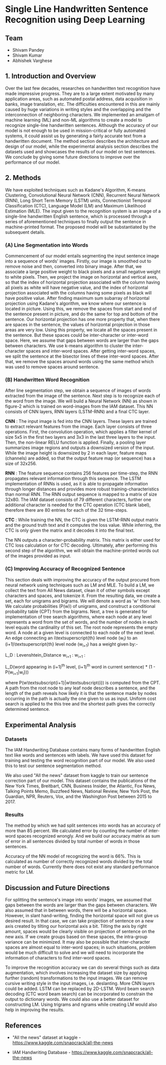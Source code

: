 # Single Line Handwritten Sentence Recognition using Deep Learning

## Team

- Shivam Pandey
- Shivam Kumar
- Abhishek Varghese

## 1. Introduction and Overview 

Over the last few decades, researches on handwritten text recognition have made impressive progress. They are to a large extent motivated by many application areas, such as automated postal address, data acquisition in banks, image translation, etc. The difficulties encountered in this are mainly caused by huge variations in writing styles and the overlapping and the interconnection of neighboring characters. We implemented an amalgam of machine learning (ML) and non-ML algorithms to create a model to recognize single-line handwritten sentences. Although the accuracy of our model is not enough to be used in mission-critical or fully automated systems, it could assist us by generating a fairly accurate text from a handwritten document. The method section describes the architecture and design of our model, while the experimental analysis section describes the datasets used and showcases the results of our model on test sentences. We conclude by giving some future directions to improve over the performance of our model.

## 2. Methods

We have exploited techniques such as Kadane's Algorithm, K-means Clustering, Convolutional Neural Network (CNN), Recurrent Neural Network (RNN), Long Short Term Memory (LSTM) units, Connectionist Temporal Classification (CTC), Language Model (LM) and Maximum Likelihood Estimation (MLE). The input given to the recognition system is an image of a single-line handwritten English sentence, which is processed through a series of aforementioned techniques to finally output the sentence in machine-printed format. The proposed model will be substantiated by the subsequent details.

### (A) Line Segmentation into Words

Commencement of our model entails segmenting the input sentence image into a sequence of words' images. Firstly, our image is smoothed out to remove noise and then, converted into binary image. After that, we associate a large positive weight to black pixels and a small negative weight to white pixels. Then, we project the image on horizontal and vertical axes, so that the index of horizontal projection associated with the column having all pixels as white will have negative value, and the index of horizontal projection associated with the columns having some pixels as black will have positive value. After finding maximum sum subarray of horizontal projection using Kadane's algorithm, we know where our sentence is located in picture. Using this, we remove the spaces from start and end of the sentence present in picture, and do the same for top and bottom of the sentence. Our horizontal projection has one more property that, when there are spaces in the sentence, the values of horizontal projection in those areas are very low. Using this property, we locate all the spaces present in the sentence. But these spaces could be inter-character or inter-word space. Here, we assume that gaps between words are larger than the gaps between characters. We use k-means algorithm to cluster the inter-character spaces and inter-word spaces. After getting inter-word spaces, we split the sentence at the bisector lines of these inter-word spaces. After that, we remove the spaces around words using the same method which was used to remove spaces around sentence.

### (B) Handwritten Word Recognition

After line segmentation step, we obtain a sequence of images of words extracted from the image of the sentence. Next step is to recognize each of the word from the image. We will build a Neural Network (NN) as shown in figure-2 which is trained on word-images from the IAM dataset. This NN consists of CNN layers, RNN layers (LSTM-RNN) and a final CTC layer.

**CNN** : The input image is fed into the CNN layers. These layers are trained to extract relevant features from the image. Each layer consists of three operations. First, the convolution operation, which applies a filter kernel of size 5x5 in the first two layers and 3x3 in the last three layers to the input. Then, the non-linear RELU function is applied. Finally, a pooling layer summarizes image regions and outputs a downsized version of the input. While the image height is downsized by 2 in each layer, feature maps (channels) are added, so that the output feature map (or sequence) has a size of 32x256.

**RNN** : The feature sequence contains 256 features per time-step, the RNN propagates relevant information through this sequence. The LSTM implementation of RNNs is used, as it is able to propagate information through longer distances and provides more robust training-characteristics than normal RNN. The RNN output sequence is mapped to a matrix of size 32x80. The IAM dataset consists of 79 different characters, further one additional character is needed for the CTC operation (CTC blank label), therefore there are 80 entries for each of the 32 time-steps.

**CTC** : While training the NN, the CTC is given the LSTM-RNN output matrix and the ground truth text and it computes the loss value. While inferring, the CTC is only given the matrix and it decodes it into the final text.

The NN outputs a character-probability matrix. This matrix is either used for CTC loss calculation or for CTC decoding. Ultimately, after performing this second step of the algorithm, we will obtain the machine-printed words out of the images provided as input.

### (C) Improving Accuracy of Recognized Sentence

This section deals with improving the accuracy of the output procured from neural network using techniques such as LM and MLE. To build a LM, we collect the text from All News dataset, clean it of other symbols except characters and spaces, and tokenize it. From the resulting data, we create a set, each for unigrams and bigrams. We will denote a word as 'w' from here. We calculate probabilities (P(w)) of unigrams, and construct a conditional probability table (CPT) from the bigrams. Next, a tree is generated for implementation of tree search algorithms, where each node at any level represents a word from the set of words, and the number of nodes in each level equals the cardinality of this set. The root node represents the empty word. A node at a given level is connected to each node of the next level. An edge connecting an i\textsuperscript{th} level node (w<sub>i</sub>) to an (i+1)\textsuperscript{th} level node (w<sub>i+1</sub>) has a weight given by:-

L_D : Levenshtein_Distance
w<sub>i+1</sub> :
w<sub>i+1</sub> :

L_D(word appearing in (i+1)<sup>th</sup> level, (i+1)<sup>th</sup> word in current sentence) * (1 - P(w<sub>i+1</sub>|w<sub>i</sub>})) 

where P(w\textsubscript{i+1}|w\textsubscript{i}) is computed from the CPT. A path from the root node to any leaf node describes a sentence, and the length of the path reveals how likely it is that the sentence made by nodes occurring in the path is actually the one given to us as input. Uniform cost search is applied to the this tree and the shortest path gives the correctly determined sentence.

## Experimental Analysis

### Datasets

The IAM Handwriting Database contains many forms of handwritten English text like words and sentences with labels. We have used this dataset for training and testing the word recognition part of our model. We also used this to test our sentence segmentation method. 

We also used "All the news" dataset from kaggle to train our sentence correction part of our model. This dataset contains the publications of the New York Times, Breitbart, CNN, Business Insider, the Atlantic, Fox News, Talking Points Memo, Buzzfeed News, National Review, New York Post, the Guardian, NPR, Reuters, Vox, and the Washington Post between 2015 to 2017.

### Results

The method by which we had split sentences into words has an accuracy of more than 85 percent. We calculated error by counting the number of inter-word spaces recognized wrongly. And we build our accuracy matrix as sum of error in all sentences divided by total number of words in those sentences.

Accuracy of the NN model of recognizing the word is 66%. This is calculated as number of correctly recognized words divided by the total number of words. Currently there does not exist any standard performance metric for LM.

## Discussion and Future Directions

For splitting the sentence's image into words' images, we assumed that gaps between the words are larger than the gaps between characters. We also assumed that in between words, there will be a horizontal space. However, in slant hand-writing, finding the horizontal space will not give us desired result. In that case, we can take projection of sentence on a new axis created by tilting our horizontal axis a bit. Tilting the axis by right amount, spaces would be clearly visible on projection of sentence on the new axis. If we create groups based on these spaces, the intra-group variance can be minimized. It may also be possible that inter-character spaces are almost equal to inter-word spaces; in such situations, problem would be much difficult to solve and we will need to incorporate the information of characters to find inter-word spaces.

To improve the recognition accuracy we can do several things such as data augmentation, which involves increasing the dataset size by applying further (random) transformations to the input images. We can remove cursive writing style in the input images, i.e. deslanting. More CNN layers could be added. LSTM can be replaced by 2D-LSTM. Word beam search decoding (CTC word beam search) can be incorporated to constrain the output to dictionary words. We could also use a better dataset for constructing LM. Using trigrams and ngrams while creating LM would also help in improving the results.

## References

- "All the news" dataset at kaggle - https://www.kaggle.com/snapcrack/all-the-news

- IAM Handwriting Database - https://www.kaggle.com/snapcrack/all-the-news

